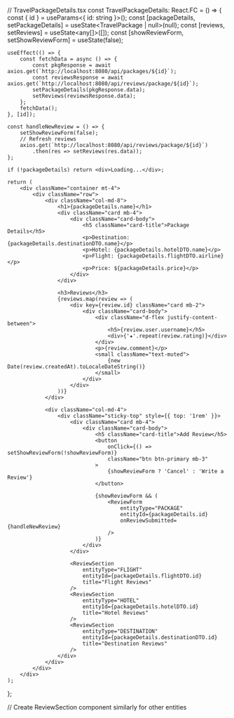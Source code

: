 // TravelPackageDetails.tsx
const TravelPackageDetails: React.FC = () => {
    const { id } = useParams<{ id: string }>();
    const [packageDetails, setPackageDetails] = useState<TravelPackage | null>(null);
    const [reviews, setReviews] = useState<any[]>([]);
    const [showReviewForm, setShowReviewForm] = useState(false);

    useEffect(() => {
        const fetchData = async () => {
            const pkgResponse = await axios.get(`http://localhost:8080/api/packages/${id}`);
            const reviewsResponse = await axios.get(`http://localhost:8080/api/reviews/package/${id}`);
            setPackageDetails(pkgResponse.data);
            setReviews(reviewsResponse.data);
        };
        fetchData();
    }, [id]);

    const handleNewReview = () => {
        setShowReviewForm(false);
        // Refresh reviews
        axios.get(`http://localhost:8080/api/reviews/package/${id}`)
            .then(res => setReviews(res.data));
    };

    if (!packageDetails) return <div>Loading...</div>;

    return (
        <div className="container mt-4">
            <div className="row">
                <div className="col-md-8">
                    <h1>{packageDetails.name}</h1>
                    <div className="card mb-4">
                        <div className="card-body">
                            <h5 className="card-title">Package Details</h5>
                            <p>Destination: {packageDetails.destinationDTO.name}</p>
                            <p>Hotel: {packageDetails.hotelDTO.name}</p>
                            <p>Flight: {packageDetails.flightDTO.airline}</p>
                            <p>Price: ${packageDetails.price}</p>
                        </div>
                    </div>

                    <h3>Reviews</h3>
                    {reviews.map(review => (
                        <div key={review.id} className="card mb-2">
                            <div className="card-body">
                                <div className="d-flex justify-content-between">
                                    <h5>{review.user.username}</h5>
                                    <div>{'★'.repeat(review.rating)}</div>
                                </div>
                                <p>{review.comment}</p>
                                <small className="text-muted">
                                    {new Date(review.createdAt).toLocaleDateString()}
                                </small>
                            </div>
                        </div>
                    ))}
                </div>

                <div className="col-md-4">
                    <div className="sticky-top" style={{ top: '1rem' }}>
                        <div className="card mb-4">
                            <div className="card-body">
                                <h5 className="card-title">Add Review</h5>
                                <button 
                                    onClick={() => setShowReviewForm(!showReviewForm)}
                                    className="btn btn-primary mb-3"
                                >
                                    {showReviewForm ? 'Cancel' : 'Write a Review'}
                                </button>
                                
                                {showReviewForm && (
                                    <ReviewForm 
                                        entityType="PACKAGE" 
                                        entityId={packageDetails.id}
                                        onReviewSubmitted={handleNewReview}
                                    />
                                )}
                            </div>
                        </div>

                        <ReviewSection 
                            entityType="FLIGHT" 
                            entityId={packageDetails.flightDTO.id} 
                            title="Flight Reviews"
                        />
                        <ReviewSection 
                            entityType="HOTEL" 
                            entityId={packageDetails.hotelDTO.id} 
                            title="Hotel Reviews"
                        />
                        <ReviewSection 
                            entityType="DESTINATION" 
                            entityId={packageDetails.destinationDTO.id} 
                            title="Destination Reviews"
                        />
                    </div>
                </div>
            </div>
        </div>
    );
};

// Create ReviewSection component similarly for other entities
